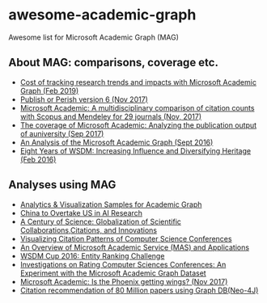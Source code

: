 # awesome-academic-graph
Awesome list for Microsoft Academic Graph (MAG)


## About MAG: comparisons, coverage etc.

- [Cost of tracking research trends and impacts with Microsoft Academic Graph (Feb 2019)](https://www.microsoft.com/en-us/research/project/academic/articles/cost-of-tracking-research-trends-and-impacts-with-microsoft-academic-graph/)
- [Publish or Perish version 6 (Nov 2017)](https://harzing.com/blog/2017/11/publish-or-perish-version-6)
- [Microsoft Academic: A multidisciplinary comparison of citation counts with Scopus and Mendeley for 29 journals (Nov, 2017)](https://arxiv.org/ftp/arxiv/papers/1711/1711.08767.pdf)
- [The coverage of Microsoft Academic: Analyzing the publication output of auniversity (Sep 2017)](https://arxiv.org/ftp/arxiv/papers/1703/1703.05539.pdf)
- [An Analysis of the Microsoft Academic Graph (Sept 2016)](http://www.dlib.org/dlib/september16/herrmannova/09herrmannova.html)
- [Eight Years of WSDM: Increasing Influence and Diversifying Heritage (Feb 2016)](http://cm.cecs.anu.edu.au/post/citation_analysis/)
<!-- - [Comparison of Microsoft Academic (Graph) with Web of Science, Scopus and Google Scholar](https://eprints.soton.ac.uk/408647/1/microsoft_academic_msc.pdf) -->

## Analyses using MAG

- [Analytics & Visualization Samples for Academic Graph](https://github.com/Azure-Samples/academic-knowledge-analytics-visualization)
- [China to Overtake US in AI Research](https://medium.com/ai2-blog/china-to-overtake-us-in-ai-research-8b6b1fe30595)
- [A Century of Science: Globalization of Scientific Collaborations,Citations, and Innovations](https://arxiv.org/pdf/1704.05150.pdf)
- [Visualizing Citation Patterns of Computer Science Conferences](http://cm.cecs.anu.edu.au/post/citation_vis/)
- [An Overview of Microsoft Academic Service (MAS) and Applications](http://www.www2015.it/documents/proceedings/companion/p243.pdf)
- [WSDM Cup 2016: Entity Ranking Challenge](https://dl.acm.org/citation.cfm?doid=2835776.2855119)
- [Investigations on Rating Computer Sciences Conferences: An Experiment with the Microsoft Academic Graph Dataset](https://dl.acm.org/citation.cfm?doid=2872518.2890525)
- [Microsoft Academic: Is the Phoenix getting wings? (Nov 2017)](https://mdxminds.com/2016/11/17/microsoft-academic-is-the-phoenix-getting-wings/)
- [Citation recommendation of 80 Million papers using Graph DB(Neo-4J)](http://abhie19.github.io/MS_Academic_Graph/)
